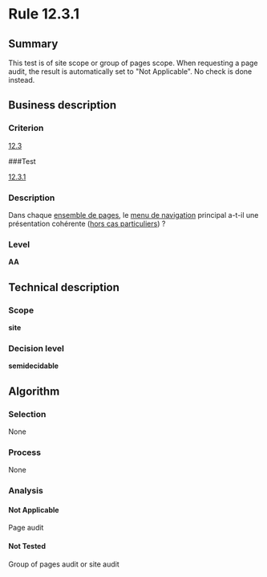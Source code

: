 # Rule 12.3.1

## Summary

This test is of site scope or group of pages scope. When requesting a page audit, the result is automatically set to "Not Applicable". No check is done instead.

## Business description

### Criterion

[12.3](http://references.modernisation.gouv.fr/sites/default/files/RGAA3_RC2-1/referentiel_technique.htm#crit-12-3)

###Test

[12.3.1](http://references.modernisation.gouv.fr/sites/default/files/RGAA3_RC2-1/referentiel_technique.htm#test-12-3-1)

### Description

Dans chaque <a href="http://references.modernisation.gouv.fr/sites/default/files/RGAA3_RC2-1/glossaire.htm#mEnsemblePages">ensemble de pages</a>, le <a href="http://references.modernisation.gouv.fr/sites/default/files/RGAA3_RC2-1/glossaire.htm#mMenuNav">menu de navigation</a> principal a-t-il une pr&eacute;sentation coh&eacute;rente (<a href="http://references.modernisation.gouv.fr/sites/default/files/RGAA3_RC2-1/cas_particulier.htm#cpCrit12-" title="Cas particuliers pour le crit&egrave;re 12.3">hors cas particuliers</a>) ?

### Level

**AA**

## Technical description

### Scope

**site**

### Decision level

**semidecidable**

## Algorithm

### Selection

None

### Process

None

### Analysis

#### Not Applicable

Page audit 

#### Not Tested

Group of pages audit or site audit
